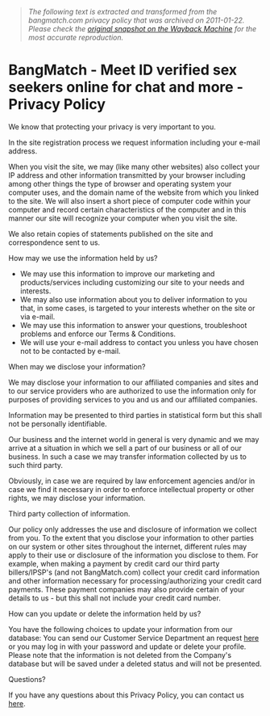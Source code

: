 > *The following text is extracted and transformed from the bangmatch.com privacy policy that was archived on 2011-01-22. Please check the [original snapshot on the Wayback Machine](https://web.archive.org/web/20110122111129id_/http%3A//bangmatch.com/privacy-policy) for the most accurate reproduction.*

# BangMatch - Meet ID verified sex seekers online for chat and more - Privacy Policy

We know that protecting your privacy is very important to you.

In the site registration process we request information including your e-mail address.

When you visit the site, we may (like many other websites) also collect your IP address and other information transmitted by your browser including among other things the type of browser and operating system your computer uses, and the domain name of the website from which you linked to the site. We will also insert a short piece of computer code within your computer and record certain characteristics of the computer and in this manner our site will recognize your computer when you visit the site.

We also retain copies of statements published on the site and correspondence sent to us.

How may we use the information held by us? 

  * We may use this information to improve our marketing and products/services including customizing our site to your needs and interests.
  * We may also use information about you to deliver information to you that, in some cases, is targeted to your interests whether on the site or via e-mail.
  * We may use this information to answer your questions, troubleshoot problems and enforce our Terms & Conditions.
  * We will use your e-mail address to contact you unless you have chosen not to be contacted by e-mail.



When may we disclose your information?

We may disclose your information to our affiliated companies and sites and to our service providers who are authorized to use the information only for purposes of providing services to you and us and our affiliated companies.

Information may be presented to third parties in statistical form but this shall not be personally identifiable.

Our business and the internet world in general is very dynamic and we may arrive at a situation in which we sell a part of our business or all of our business. In such a case we may transfer information collected by us to such third party.

Obviously, in case we are required by law enforcement agencies and/or in case we find it necessary in order to enforce intellectual property or other rights, we may disclose your information.

Third party collection of information.

Our policy only addresses the use and disclosure of information we collect from you. To the extent that you disclose your information to other parties on our system or other sites throughout the internet, different rules may apply to their use or disclosure of the information you disclose to them. For example, when making a payment by credit card our third party billers/IPSP's (and not BangMatch.com) collect your credit card information and other information necessary for processing/authorizing your credit card payments. These payment companies may also provide certain of your details to us - but this shall not include your credit card number.

How can you update or delete the information held by us?

You have the following choices to update your information from our database: You can send our Customer Service Department an request [here](https://web.archive.org/contactus) or you may log in with your password and update or delete your profile. Please note that the information is not deleted from the Company's database but will be saved under a deleted status and will not be presented.

Questions?

If you have any questions about this Privacy Policy, you can contact us [here](https://web.archive.org/contactus).

